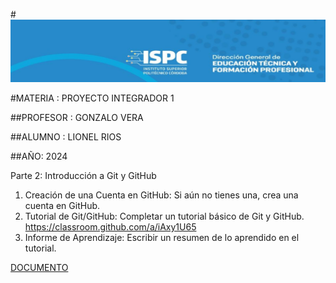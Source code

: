 #![alt text](image.png)

#MATERIA : PROYECTO INTEGRADOR 1

##PROFESOR : GONZALO VERA

##ALUMNO : LIONEL RIOS

##AÑO: 2024


Parte 2: Introducción a Git y GitHub
1. Creación de una Cuenta en GitHub: Si aún no tienes una, crea una cuenta en GitHub.
2. Tutorial de Git/GitHub: Completar un tutorial básico de Git y GitHub. https://classroom.github.com/a/iAxy1U65
3. Informe de Aprendizaje: Escribir un resumen de lo aprendido en el tutorial.



[DOCUMENTO](/Fundamentos_GIT.pdf)


